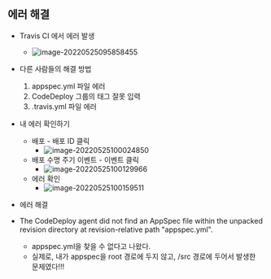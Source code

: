 ## 에러 해결

- Travis CI 에서 에러 발생
  - ![image-20220525095858455](C:\Users\4545a\AppData\Roaming\Typora\typora-user-images\image-20220525095858455.png)



- 다른 사람들의 해결 방법
  1. appspec.yml 파일 에러
  2. CodeDeploy 그룹의 태그 잘못 입력
  3. .travis.yml 파일 에러



- 내 에러 확인하기
  - 배포 - 배포 ID 클릭
    - ![image-20220525100024850](C:\Users\4545a\AppData\Roaming\Typora\typora-user-images\image-20220525100024850.png)
  - 배포 수명 주기 이벤트 - 이벤트 클릭
    - ![image-20220525100129966](C:\Users\4545a\AppData\Roaming\Typora\typora-user-images\image-20220525100129966.png)
  - 에러 확인
    - ![image-20220525100159511](C:\Users\4545a\AppData\Roaming\Typora\typora-user-images\image-20220525100159511.png)



- 에러 해결
- The CodeDeploy agent did not find an AppSpec file within the unpacked revision directory at revision-relative path "appspec.yml". 
  - appspec.yml을 찾을 수 없다고 나왔다.
  - 실제로, 내가 appspec을 root 경로에 두지 않고, /src 경로에 두어서 발생한 문제였다!!!